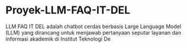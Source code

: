 # Proyek-LLM-FAQ-IT-DEL
LLM FAQ IT DEL adalah chatbot cerdas berbasis Large Language Model (LLM) yang dirancang untuk menjawab pertanyaan seputar layanan dan informasi akademik di Institut Teknologi De

